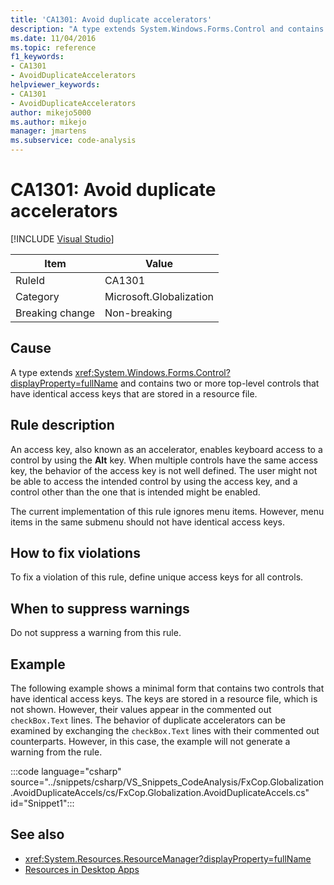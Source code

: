 ```yaml
---
title: 'CA1301: Avoid duplicate accelerators'
description: "A type extends System.Windows.Forms.Control and contains two or more top-level controls that have identical access keys that are stored in a resource file."
ms.date: 11/04/2016
ms.topic: reference
f1_keywords:
- CA1301
- AvoidDuplicateAccelerators
helpviewer_keywords:
- CA1301
- AvoidDuplicateAccelerators
author: mikejo5000
ms.author: mikejo
manager: jmartens
ms.subservice: code-analysis
---
```

# CA1301: Avoid duplicate accelerators

 [!INCLUDE [Visual Studio](~/includes/applies-to-version/vs-windows-only.md)]

|Item|Value|
|-|-|
|RuleId|CA1301|
|Category|Microsoft.Globalization|
|Breaking change|Non-breaking|

## Cause
A type extends <xref:System.Windows.Forms.Control?displayProperty=fullName> and contains two or more top-level controls that have identical access keys that are stored in a resource file.

## Rule description

An access key, also known as an accelerator, enables keyboard access to a control by using the **Alt** key. When multiple controls have the same access key, the behavior of the access key is not well defined. The user might not be able to access the intended control by using the access key, and a control other than the one that is intended might be enabled.

The current implementation of this rule ignores menu items. However, menu items in the same submenu should not have identical access keys.

## How to fix violations
To fix a violation of this rule, define unique access keys for all controls.

## When to suppress warnings
Do not suppress a warning from this rule.

## Example
The following example shows a minimal form that contains two controls that have identical access keys. The keys are stored in a resource file, which is not shown. However, their values appear in the commented out `checkBox.Text` lines. The behavior of duplicate accelerators can be examined by exchanging the `checkBox.Text` lines with their commented out counterparts. However, in this case, the example will not generate a warning from the rule.

:::code language="csharp" source="../snippets/csharp/VS_Snippets_CodeAnalysis/FxCop.Globalization.AvoidDuplicateAccels/cs/FxCop.Globalization.AvoidDuplicateAccels.cs" id="Snippet1":::

## See also

- <xref:System.Resources.ResourceManager?displayProperty=fullName>
- [Resources in Desktop Apps](/dotnet/framework/resources/index)
